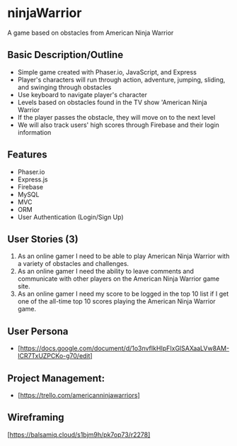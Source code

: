 # ninjaWarrior
A game based on obstacles from American Ninja Warrior

## Basic Description/Outline
- Simple game created with Phaser.io, JavaScript, and Express
- Player's characters will run through action, adventure, jumping, sliding, and swinging through obstacles
- Use keyboard to navigate player's character
- Levels based on obstacles found in the TV show 'American Ninja Warrior
- If the player passes the obstacle, they will move on to the next level
- We will also track users' high scores through Firebase and their login information

## Features
- Phaser.io
- Express.js
- Firebase
- MySQL
- MVC
- ORM
- User Authentication (Login/Sign Up)

## User Stories (3)
1.    As an online gamer I need to be able to play American Ninja Warrior with a variety of obstacles and challenges. 
2.    As an online gamer I need the ability to leave comments and communicate with other players on the American Ninja Warrior game site. 
3.    As an online gamer I need my score to be logged in the top 10 list if I get one of the all-time top 10 scores playing the American Ninja Warrior game.

## User Persona
- [https://docs.google.com/document/d/1o3nvfIkHIpFIxGlSAXaaLVw8AM-lCR7TxUZPCKo-g70/edit]

## Project Management:
- [https://trello.com/americanninjawarriors]

## Wireframing
[https://balsamiq.cloud/s1bjm9h/pk7op73/r2278]